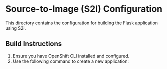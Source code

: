# Source-to-Image (S2I) Configuration

This directory contains the configuration for building the Flask application using S2I.

## Build Instructions

1. Ensure you have OpenShift CLI installed and configured.
2. Use the following command to create a new application:
